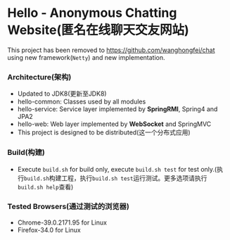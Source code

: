 # Hello - Anonymous Chatting Website(匿名在线聊天交友网站)
This project has been removed to <https://github.com/wanghongfei/chat> using new framework(`Netty`) and new implementation.

### Architecture(架构)
* Updated to JDK8(更新至JDK8)
* hello-common: Classes used by all modules
* hello-service: Service layer implemented by **SpringRMI**, Spring4 and JPA2
* hello-web: Web layer implemented by **WebSocket** and SpringMVC
* This project is designed to be distributed(这一个分布式应用)

### Build(构建)
* Execute `build.sh` for build only, execute `build.sh test` for test only.(执行`build.sh`构建工程，执行`build.sh test`运行测试。更多选项请执行`build.sh help`查看)


### Tested Browsers(通过测试的浏览器)
* Chrome-39.0.2171.95 for Linux
* Firefox-34.0 for Linux
